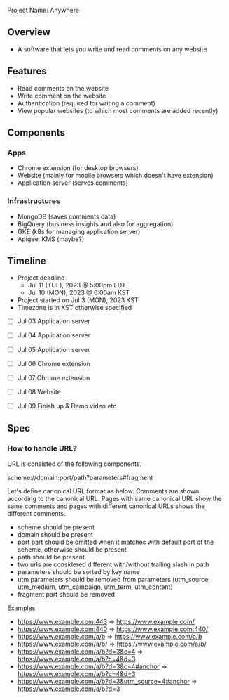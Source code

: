 Project Name: Anywhere

## Overview
- A software that lets you write and read comments on any website

## Features
- Read comments on the website
- Write comment on the website
- Authentication (required for writing a comment)
- View popular websites (to which most comments are added recently)

## Components

### Apps
- Chrome extension (for desktop browsers)
- Website (mainly for mobile browsers which doesn't have extension)
- Application server (serves comments)

### Infrastructures
- MongoDB (saves comments data)
- BigQuery (business insights and also for aggregation)
- GKE (k8s for managing application server)
- Apigee, KMS (maybe?)

## Timeline

- Project deadline
  - Jul 11 (TUE), 2023 @ 5:00pm EDT
  - Jul 10 (MON), 2023 @ 6:00am KST
- Project started on Jul 3 (MON), 2023 KST
- Timezone is in KST otherwise specified

- [ ] Jul 03 Application server
- [ ] Jul 04 Application server
- [ ] Jul 05 Application server
- [ ] Jul 06 Chrome extension
- [ ] Jul 07 Chrome extension
- [ ] Jul 08 Website
- [ ] Jul 09 Finish up & Demo video etc


## Spec

### How to handle URL?

URL is consisted of the following components.

scheme://domain:port/path?parameters#fragment

Let's define canonical URL format as below. Comments are shown according to the canonical URL. Pages with same canonical URL show the same comments and pages with different canonical URLs shows the different comments.

- scheme should be present
- domain should be present
- port part should be omitted when it matches with default port of the scheme, otherwise should be present
- path should be present.
- two urls are considered different with/without trailing slash in path
- parameters should be sorted by key name
- utm parameters should be removed from parameters (utm_source, utm_medium, utm_campaign, utm_term, utm_content)
- fragment part should be removed

Examples

- https://www.example.com:443 => https://www.example.com/
- https://www.example.com:440 => https://www.example.com:440/
- https://www.example.com/a/b => https://www.example.com/a/b
- https://www.example.com/a/b/ => https://www.example.com/a/b/
- https://www.example.com/a/b?d=3&c=4 => https://www.example.com/a/b?c=4&d=3
- https://www.example.com/a/b?d=3&c=4#anchor => https://www.example.com/a/b?c=4&d=3
- https://www.example.com/a/b?d=3&utm_source=4#anchor => https://www.example.com/a/b?d=3

